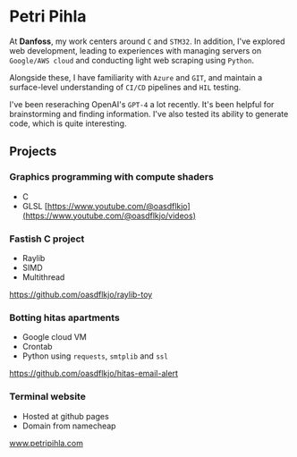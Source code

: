 # Petri Pihla

At **Danfoss**, my work centers around `C` and `STM32`. In addition, I've explored web development, leading to experiences with managing servers on `Google/AWS cloud` and conducting light web scraping using `Python`.

Alongside these, I have familiarity with `Azure` and `GIT`, and maintain a surface-level understanding of `CI/CD` pipelines and `HIL` testing.

I've been reseraching OpenAI's `GPT-4` a lot recently. It's been helpful for brainstorming and finding information. I've also tested its ability to generate code, which is quite interesting.

## Projects

### Graphics programming with compute shaders
- C
- GLSL
[https://www.youtube.com/@oasdflkjo](https://www.youtube.com/@oasdflkjo/videos)

### Fastish C project
- Raylib
- SIMD
- Multithread

https://github.com/oasdflkjo/raylib-toy

### Botting hitas apartments

- Google cloud VM
- Crontab
- Python using `requests`, `smtplib` and `ssl`

https://github.com/oasdflkjo/hitas-email-alert

### Terminal website

- Hosted at github pages
- Domain from namecheap

www.petripihla.com

<!---
oasdflkjo/oasdflkjo is a ✨ special ✨ repository because its `README.md` (this file) appears on your GitHub profile.
You can click the Preview link to take a look at your changes.
--->
